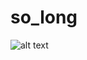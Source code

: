 # so_long

![alt text](https://drive.google.com/uc?export=view&id=/1RTehlAQOuU5ecV2kqIznDyvF4xythMeO)
